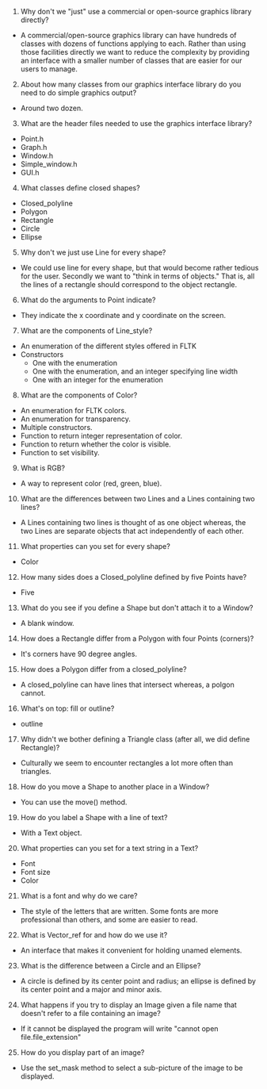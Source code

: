 1. Why don't we "just" use a commercial or open-source graphics library directly?
  - A commercial/open-source graphics library can have hundreds of classes with dozens of functions applying to each. Rather than using those facilities directly we want to reduce the complexity by providing an interface with a smaller number of classes that are easier for our users to manage.


2. About how many classes from our graphics interface library do you need to do simple graphics output?
  - Around two dozen.


3. What are the header files needed to use the graphics interface library?
  - Point.h
  - Graph.h
  - Window.h
  - Simple_window.h
  - GUI.h


4. What classes define closed shapes?
  - Closed_polyline
  - Polygon
  - Rectangle
  - Circle
  - Ellipse


5. Why don't we just use Line for every shape?
  - We could use line for every shape, but that would become rather tedious for the user. Secondly we want to "think in terms of objects." That is, all the lines of a rectangle should correspond to the object rectangle. 


6. What do the arguments to Point indicate?
  - They indicate the x coordinate and y coordinate on the screen.


7. What are the components of Line_style?
  - An enumeration of the different styles offered in FLTK
  - Constructors
    + One with the enumeration 
    + One with the enumeration, and an integer specifying line width
    + One with an integer for the enumeration


8. What are the components of Color?
  - An enumeration for FLTK colors.
  - An enumeration for transparency.
  - Multiple constructors.
  - Function to return integer representation of color.
  - Function to return whether the color is visible.
  - Function to set visibility.


9. What is RGB?
  - A way to represent color (red, green, blue).


10. What are the differences between two Lines and a Lines containing two lines?
  - A Lines containing two lines is thought of as one object whereas, the two Lines are separate objects that act independently of each other.


11. What properties can you set for every shape?
  - Color


12. How many sides does a Closed_polyline defined by five Points have?
  - Five


13. What do you see if you define a Shape but don't attach it to a Window?
  - A blank window.


14. How does a Rectangle differ from a Polygon with four Points (corners)?
  - It's corners have 90 degree angles.


15. How does a Polygon differ from a closed_polyline?
  - A closed_polyline can have lines that intersect whereas, a polgon cannot.


16. What's on top: fill or outline?
  - outline


17. Why didn't we bother defining a Triangle class (after all, we did define Rectangle)?
  - Culturally we seem to encounter rectangles a lot more often than triangles.


18. How do you move a Shape to another place in a Window?
  - You can use the move() method.


19. How do you label a Shape with a line of text?
  - With a Text object.


20. What properties can you set for a text string in a Text?
  - Font
  - Font size
  - Color


21. What is a font and why do we care?
  - The style of the letters that are written. Some fonts are more professional than others, and some are easier to read.


22. What is Vector_ref for and how do we use it?
  - An interface that makes it convenient for holding unamed elements.
  

23. What is the difference between a Circle and an Ellipse?
  - A circle is defined by its center point and radius; an ellipse is defined by its center point and a major and minor axis.


24. What happens if you try to display an Image given a file name that doesn't refer to a file containing an image?
  - If it cannot be displayed the program will write "cannot open file.file_extension"


25. How do you display part of an image?
  - Use the set_mask method to select a sub-picture of the image to be displayed.
  